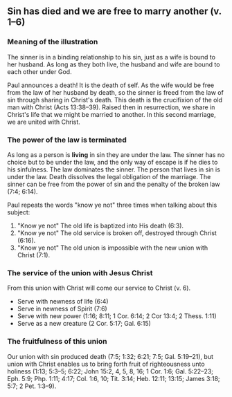 ## Sin has died and we are free to marry another (v. 1–6)

### Meaning of the illustration

The sinner is in a binding relationship to his sin, just as a wife is bound to her husband. As long as they both live, the husband and wife are bound to each other under God.

Paul announces a death! It is the death of self. As the wife would be free from the law of her husband by death, so the sinner is freed from the law of sin through sharing in Christ's death. This death is the crucifixion of the old man with Christ (Acts 13:38–39). Raised then in resurrection, we share in Christ's life that we might be married to another. In this second marriage, we are united with Christ.

### The power of the law is terminated

As long as a person is **living** in sin they are under the law. The sinner has no choice but to be under the law, and the only way of escape is if he dies to his sinfulness. The law dominates the sinner. The person that lives in sin is under the law. Death dissolves the legal obligation of the marriage. The sinner can be free from the power of sin and the penalty of the broken law (7:4; 6:14).

Paul repeats the words "know ye not" three times when talking about this subject:

1. "Know ye not" The old life is baptized into His death (6:3).
2. "Know ye not" The old service is broken off, destroyed through Christ (6:16).
3. "Know ye not" The old union is impossible with the new union with Christ (7:1).

### The service of the union with Jesus Christ

From this union with Christ will come our service to Christ (v. 6).

- Serve with newness of life (6:4)
- Serve in newness of Spirit (7:6)
- Serve with new power (1:16; 8:11; 1 Cor. 6:14; 2 Cor 13:4; 2 Thess. 1:11)
- Serve as a new creature (2 Cor. 5:17; Gal. 6:15)

### The fruitfulness of this union

Our union with sin produced death (7:5; 1:32; 6:21; 7:5; Gal. 5:19–21), but union with Christ enables us to bring forth fruit of righteousness unto holiness (1:13; 5:3–5; 6:22; John 15:2, 4, 5, 8, 16; 1 Cor. 1:6; Gal. 5:22–23; Eph. 5:9; Php. 1:11; 4:17; Col. 1:6, 10; Tit. 3:14; Heb. 12:11; 13:15; James 3:18; 5:7; 2 Pet. 1:3–9).
